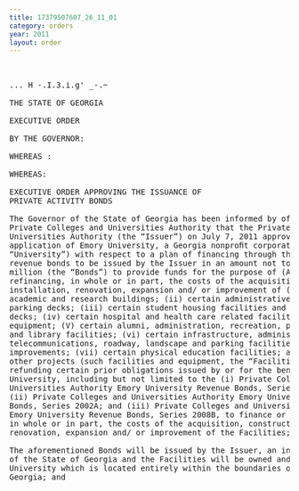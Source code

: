 ```yaml
---
title: 17379507607_26_11_01
category: orders
year: 2011
layout: order
---
```


<pre> 

... H -.I.3.i.g' _-.~

THE STATE OF GEORGIA

EXECUTIVE ORDER

BY THE GOVERNOR:

WHEREAS :

WHEREAS:

EXECUTIVE ORDER APPROVING THE ISSUANCE OF
PRIVATE ACTIVITY BONDS

The Governor of the State of Georgia has been informed by officials of the
Private Colleges and Universities Authority that the Private Colleges and
Universities Authority (the “Issuer”) on July 7, 2011 approved the
application of Emory University, a Georgia nonproﬁt corporation (the
“University”) with respect to a plan of financing through the use of
revenue bonds to be issued by the Issuer in an amount not to exceed $265
million (the “Bonds”) to provide funds for the purpose of (A) financing or
refinancing, in whole or in part, the costs of the acquisition, construction,
installation, renovation, expansion and/ or improvement of (i) certain
academic and research buildings; (ii) certain administrative buildings and
parking decks; (iii) certain student housing facilities and related parking
decks; (iv) certain hospital and health care related facilities and
equipment; (V) certain alumni, administration, recreation, performing arts
and library facilities; (vi) certain infrastructure, administrative, utility,
telecommunications, roadway, landscape and parking facilities and
improvements; (vii) certain physical education facilities; and (viii) certain
other projects (such facilities and equipment, the “Facilities”); and (B)
refunding certain prior obligations issued by or for the benefit of the
University, including but not limited to the (i) Private Colleges and
Universities Authority Emory University Revenue Bonds, Series 2001A;
(ii) Private Colleges and Universities Authority Emory University Revenue
Bonds, Series 2002A; and (iii) Private Colleges and Universities Authority
Emory University Revenue Bonds, Series 2008B, to finance or refinance,
in whole or in part, the costs of the acquisition, construction, installation,
renovation, expansion and/ or improvement of the Facilities; and

The aforementioned Bonds will be issued by the Issuer, an instrumentality
of the State of Georgia and the Facilities will be owned and operated by the
University which is located entirely within the boundaries of the State of
Georgia; and

</pre>
